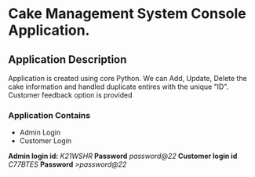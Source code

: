 # Cake Management System Console Application.

<h2>Application Description</h2>
<p>Application is created using core Python. We can Add, Update, Delete the cake information and handled duplicate entires with the unique "ID".
Customer feedback option is provided</p>

<h3> Application Contains</h3>
<ul>
  <li>Admin Login</li>
  <li>Customer Login</li>
</ul>

<b>Admin login id:</b> <i>K21WSHR</i> <b>Password</b> <i>password@22</i>
<b>Customer login id</b> <i>C77BTES</i> <b>Password</b> <i>>password@22</i> 
